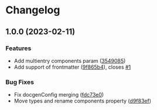 # Changelog

## 1.0.0 (2023-02-11)


### Features

* Add multientry components param ([3549085](https://github.com/Kolobok12309/vuepress-plugin-docgen/commit/35490850f94bd8b1bdbc097395aa6a42e36fecee))
* Add support of frontmatter ([9f865b4](https://github.com/Kolobok12309/vuepress-plugin-docgen/commit/9f865b4b68476e1ce2cc035787098c342a9a55dc)), closes [#1](https://github.com/Kolobok12309/vuepress-plugin-docgen/issues/1)


### Bug Fixes

* Fix docgenConfig merging ([fdc73e0](https://github.com/Kolobok12309/vuepress-plugin-docgen/commit/fdc73e0c7bbd304a94d300388d1e9ec6b382106f))
* Move types and rename components property ([d9f83ef](https://github.com/Kolobok12309/vuepress-plugin-docgen/commit/d9f83efbb2a8e3be30a5fceaf504a7ce20d40a35))
